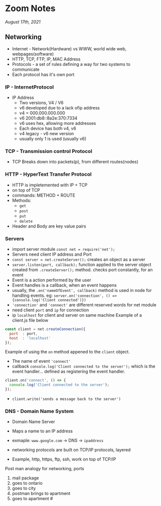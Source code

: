 # Zoom Notes
*August 17th, 2021* 
## Networking
  * Internet - Network(Hardware) vs WWW, world wide web, webpages(software)
  * HTTP, TCP, FTP, IP, MAC Address
  * Protocols - a set of rules defining a way for two systems to communicate
  * Each protocol has it's own port
### IP - InternetProtocol
  * IP Address
    * Two versions, V4 / V6
    * v6 developed due to a lack ofip address
    * v4 = 000.000.000.000
    * v6 2001:db8::8a2e:370:7334
    * v6 uses hex, allowing more addresses
    * Each device has both v4, v6
    * v4 legacy - v6 new version
    * usually only 1 is used (usually v6)
### TCP - Transmission control Protocol
  * TCP Breaks down into packets(p), from different routes(nodes)
### HTTP - HyperText Transfer Protocol
  * HTTP is impletemented with IP + TCP
  * on top of TCP
  * commands: METHOD + ROUTE
  * Methods:
    * `get`
    * `post`
    * `put`
    * `delete`
  * Header and Body are key value pairs
### Servers
  * import server module `const net = require('net');`
  * Servers need client IP address and Port
  * `const server = net.createServer();` creates an object as a server
  * `server.listen(port, callback);` function applied to the server object created from `.createServer();` method. checks port constantly, for an event
  * Event is a action performed by the user
  * Event handles is a callback, when an event happens
  * usually, the `.on('nameOfEvent', callback)` method is used in node for handling events. eg: `server.on('connection', () => {console.log('Client connected')})`
  * `'connection'` and `'connect'` are different reserved words for net module
  * need client `port` and `ip` for connection
  * ip `localhost` for client and server on same machine
Example of a client.js file below
```js
const client = net.createConnection({
  port  : port,
  host  : 'localhost'
});
```
Example of using the `on` method appened to the `client` object. 
  * The name of event `'connect'` 
  * callback `console.log('Client connected to the server');` which is the event handler... defined as registering the event handler.
```js
client.on('connect', () => {
  console.log('Client connected to the server');
});
```
  * `client.write('sends a message back to the server')`

### DNS - Domain Name System
  * Domain Name Server
  * Maps a name to an IP address
  * exmaple: `www.google.com` -> DNS -> `ipaddress`

* networking protocols are built on TCP/IP protocols, layered
* Example, http, https, ftp, ssh, work on top of TCP/IP

Post man analogy for networking, ports
  1. mail package
  2. goes to ontario
  3. goes to city
  4. postman brings to apartment
  5. goes to apartment #
